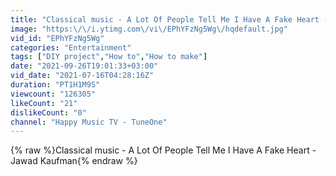 ```yaml
---
title: "Classical music - A Lot Of People Tell Me I Have A Fake Heart - Jawad Kaufman"
image: "https:\/\/i.ytimg.com\/vi\/EPhYFzNg5Wg\/hqdefault.jpg"
vid_id: "EPhYFzNg5Wg"
categories: "Entertainment"
tags: ["DIY project","How to","How to make"]
date: "2021-09-26T19:01:33+03:00"
vid_date: "2021-07-16T04:28:16Z"
duration: "PT1H1M9S"
viewcount: "126305"
likeCount: "21"
dislikeCount: "0"
channel: "Happy Music TV - TuneOne"
---
```

{% raw %}Classical music - A Lot Of People Tell Me I Have A Fake Heart - Jawad Kaufman{% endraw %}
